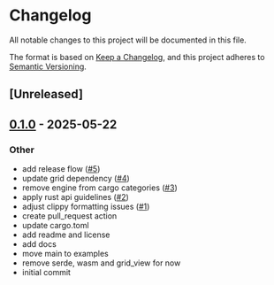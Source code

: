 # Changelog

All notable changes to this project will be documented in this file.

The format is based on [Keep a Changelog](https://keepachangelog.com/en/1.0.0/),
and this project adheres to [Semantic Versioning](https://semver.org/spec/v2.0.0.html).

## [Unreleased]

## [0.1.0](https://github.com/thiagodejesus/grid_engine/releases/tag/v0.1.0) - 2025-05-22

### Other

- add release flow ([#5](https://github.com/thiagodejesus/grid_engine/pull/5))
- update grid dependency ([#4](https://github.com/thiagodejesus/grid_engine/pull/4))
- remove engine from cargo categories ([#3](https://github.com/thiagodejesus/grid_engine/pull/3))
- apply rust api guidelines ([#2](https://github.com/thiagodejesus/grid_engine/pull/2))
- adjust clippy formatting issues ([#1](https://github.com/thiagodejesus/grid_engine/pull/1))
- create pull_request action
- update cargo.toml
- add readme and license
- add docs
- move main to examples
- remove serde, wasm and grid_view for now
- initial commit
